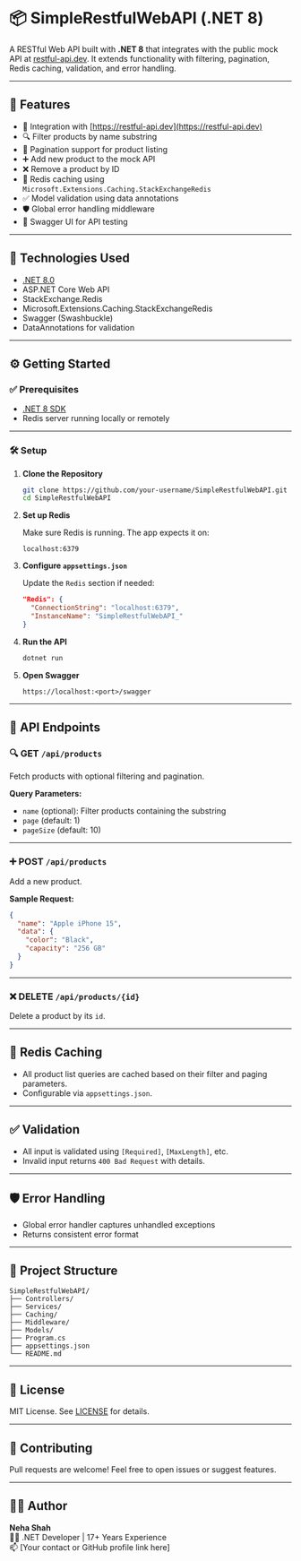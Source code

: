 
# 📦 SimpleRestfulWebAPI (.NET 8)

A RESTful Web API built with **.NET 8** that integrates with the public mock API at [restful-api.dev](https://restful-api.dev). It extends functionality with filtering, pagination, Redis caching, validation, and error handling.

---

## 🚀 Features

- 🔗 Integration with [https://restful-api.dev](https://restful-api.dev)
- 🔍 Filter products by name substring
- 📃 Pagination support for product listing
- ➕ Add new product to the mock API
- ❌ Remove a product by ID
- 🧠 Redis caching using `Microsoft.Extensions.Caching.StackExchangeRedis`
- ✅ Model validation using data annotations
- 🛡️ Global error handling middleware
- 🧪 Swagger UI for API testing

---

## 🧰 Technologies Used

- [.NET 8.0](https://dotnet.microsoft.com/en-us/download/dotnet/8.0)
- ASP.NET Core Web API
- StackExchange.Redis
- Microsoft.Extensions.Caching.StackExchangeRedis
- Swagger (Swashbuckle)
- DataAnnotations for validation

---

## ⚙️ Getting Started

### ✅ Prerequisites

- [.NET 8 SDK](https://dotnet.microsoft.com/en-us/download/dotnet/8.0)
- Redis server running locally or remotely

---

### 🛠️ Setup

1. **Clone the Repository**
   ```bash
   git clone https://github.com/your-username/SimpleRestfulWebAPI.git
   cd SimpleRestfulWebAPI
   ```

2. **Set up Redis**

   Make sure Redis is running. The app expects it on:
   ```
   localhost:6379
   ```

3. **Configure `appsettings.json`**

   Update the `Redis` section if needed:

   ```json
   "Redis": {
     "ConnectionString": "localhost:6379",
     "InstanceName": "SimpleRestfulWebAPI_"
   }
   ```

4. **Run the API**
   ```bash
   dotnet run
   ```

5. **Open Swagger**
   ```
   https://localhost:<port>/swagger
   ```

---

## 📡 API Endpoints

### 🔍 GET `/api/products`

Fetch products with optional filtering and pagination.

**Query Parameters:**
- `name` (optional): Filter products containing the substring
- `page` (default: 1)
- `pageSize` (default: 10)

---

### ➕ POST `/api/products`

Add a new product.

**Sample Request:**
```json
{
  "name": "Apple iPhone 15",
  "data": {
    "color": "Black",
    "capacity": "256 GB"
  }
}
```

---

### ❌ DELETE `/api/products/{id}`

Delete a product by its `id`.

---

## 🧠 Redis Caching

- All product list queries are cached based on their filter and paging parameters.
- Configurable via `appsettings.json`.

---

## ✅ Validation

- All input is validated using `[Required]`, `[MaxLength]`, etc.
- Invalid input returns `400 Bad Request` with details.

---

## 🛡️ Error Handling

- Global error handler captures unhandled exceptions
- Returns consistent error format

---

## 📁 Project Structure

```
SimpleRestfulWebAPI/
├── Controllers/
├── Services/
├── Caching/
├── Middleware/
├── Models/
├── Program.cs
├── appsettings.json
└── README.md
```

---

## 📄 License

MIT License. See [LICENSE](LICENSE) for details.

---

## 🤝 Contributing

Pull requests are welcome! Feel free to open issues or suggest features.

---

## 🙋‍♀️ Author

**Neha Shah**  
👩‍💻 .NET Developer | 17+ Years Experience  
📫 [Your contact or GitHub profile link here]
